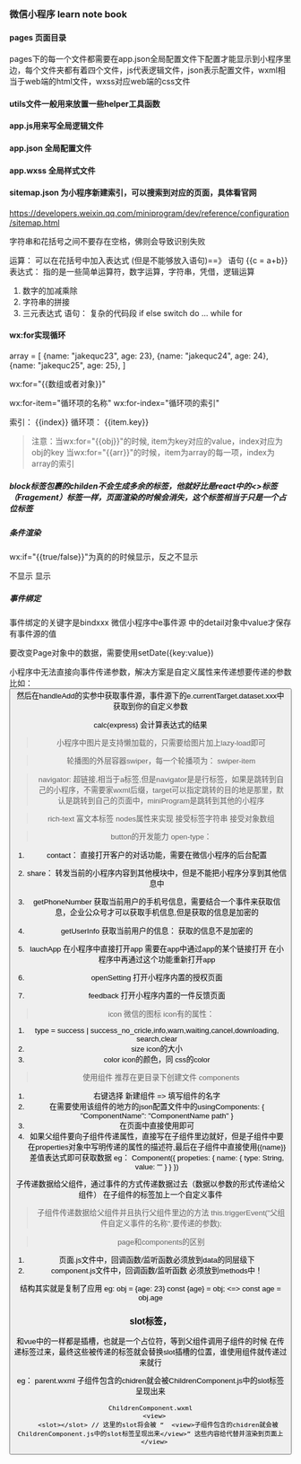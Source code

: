 
### 微信小程序 learn note book
#### pages 页面目录
pages下的每一个文件都需要在app.json全局配置文件下配置才能显示到小程序里边，每个文件夹都有着四个文件，js代表逻辑文件，json表示配置文件，wxml相当于web端的html文件，wxss对应web端的css文件

#### utils文件一般用来放置一些helper工具函数

#### app.js用来写全局逻辑文件
#### app.json 全局配置文件
#### app.wxss 全局样式文件
#### sitemap.json 为小程序新建索引，可以搜索到对应的页面，具体看官网 
  https://developers.weixin.qq.com/miniprogram/dev/reference/configuration/sitemap.html

  字符串和花括号之间不要存在空格，佛则会导致识别失败

运算：
可以在花括号中加入表达式 (但是不能够放入语句)==》 语句 {{c = a+b}}
表达式： 指的是一些简单运算符，数字运算，字符串，凭借，逻辑运算
1. 数字的加减乘除
2. 字符串的拼接
3. 三元表达式
语句： 
  复杂的代码段
    if else
    switch
    do ... while
    for


#### wx:for实现循环
array = [
  {name: "jakequc23", age: 23},
  {name: "jakequc24", age: 24},
  {name: "jakequc25", age: 25},
]

<!-- 列表循环 -->
wx:for="{{数组或者对象}}"
<!-- 一下两个可以省略， wx:for="{{objName or arrayName}}"
的子孩子可以直接获取到item每一项的值，index为每一项的key
 -->

wx:for-item="循环项的名称"
wx:for-index="循环项的索引"

<view wx:for="{{list}}">
  索引： {{index}}
  循环项： {{item.key}}
</view>

> 注意：当wx:for="{{obj}}"的时候, item为key对应的value，index对应为obj的key
当wx:for="{{arr}}"的时候，item为array的每一项，index为array的索引

##### block标签包裹的childen不会生成多余的标签，他就好比是react中的<>标签（Fragement）标签一样，页面渲染的时候会消失，这个标签相当于只是一个占位标签

##### 条件渲染
  wx:if="{{true/false}}"为真的的时候显示，反之不显示

  <view wx:if="{{false}}">不显示</view>
  <view wx:if={{true}}>显示</view>

##### 事件绑定
事件绑定的关键字是bindxxx
微信小程序中e事件源 中的detail对象中value才保存有事件源的值

要改变Page对象中的数据，需要使用setDate({key:value})

小程序中无法直接向事件传递参数，解决方案是自定义属性来传递想要传递的参数 
比如： <button bindTap="handleAdd" data-xxx="{{1}}"/>
然后在handleAdd的实参中获取事件源，事件源下的e.currentTarget.dataset.xxx中获取到你的自定义参数


calc(express) 会计算表达式的结果


> 小程序中图片是支持懒加载的，只需要给图片加上lazy-load即可 

> 轮播图的外层容器swiper，每一个轮播项为： swiper-item

> navigator: 超链接,相当于a标签,但是navigator是是行标签，如果是跳转到自己的小程序，不需要家wxml后缀，target可以指定跳转的目的地是那里，默认是跳转到自己的页面中，miniProgram是跳转到其他的小程序

> rich-text 富文本标签
  nodes属性来实现
    接受标签字符串 
    接受对象数组


> button的开发能力
open-type：
1. contact： 直接打开客户的对话功能，需要在微信小程序的后台配置
2. share： 转发当前的小程序内容到其他模块中，但是不能把小程序分享到其他信息中
3. getPhoneNumber 获取当前用户的手机号信息，需要结合一个事件来获取信息，企业公众号才可以获取手机信息,但是获取的信息是加密的
4. getUserInfo 获取当前用户的信息： 获取的信息不是加密的
5. lauchApp 在小程序中直接打开app
  需要在app中通过app的某个链接打开
  在小程序中再通过这个功能重新打开app
  
6. openSetting 打开小程序内置的授权页面
7. feedback 打开小程序内置的一件反馈页面


> icon 微信的图标
icon有的属性： 
1. type = success | success_no_cricle,info,warn,waiting,cancel,downloading, search,clear
2. size icon的大小
3. color icon的颜色，同  css的color


> 使用组件
推荐在更目录下创建文件 components
1. 右键选择 新建组件 => 填写组件的名字
2. 在需要使用该组件的地方的json配置文件中的usingComponents: {
  "ComponentName": "ComponentName path"
}
3. 在页面中直接使用即可 <ComponentName name="jakequc"></ComponentName>
4. 如果父组件要向子组件传递属性，直接写在子组件里边就好，但是子组件中要在properties对象中写明传递的属性的描述符,最后在子组件中直接使用{{name}}差值表达式即可获取数据
eg： Component({
  propeties: {
    name: {
      <!-- type表示传递属性的类型,value是默认值 -->
      type: String,
      value: ""
    }
  }
})

子传递数据给父组件，通过事件的方式传递数据过去（数据以参数的形式传递给父组件）
  在子组件的标签加上一个自定义事件

> 子组件传递数据给父组件并且执行父组件里边的方法
this.triggerEvent("父组件自定义事件的名称",要传递的参数);
    
> page和components的区别
1. 页面.js文件中，回调函数/监听函数必须放到data的同层级下
2. component.js文件中，回调函数/监听函数 必须放到methods中！





结构其实就是复制了应用
eg: obj = {age: 23}
const {age} = obj; <=> const age = obj.age



### slot标签，
  和vue中的一样都是插槽，也就是一个占位符，等到父组件调用子组件的时候 在传递标签过来，最终这些被传递的标签就会替换slot插槽的位置，谁使用组件就传递过来就行

  eg： parent.wxml
    <ChildrenComponent>
      <view>子组件包含的chidren就会被ChildrenComponent.js中的slot标签呈现出来</view>
    </ChildrenComponent>

    ChildrenComponent.wxml
      <view>
        <slot></slot> // 这里的slot将会被 “  <view>子组件包含的chidren就会被ChildrenComponent.js中的slot标签呈现出来</view>” 这些内容给代替并渲染到页面上
      </view>
